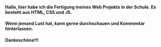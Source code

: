 #### Hallo, hier habe ich die Fertigung meines Web Projekts in der Schule. Es besteht aus HTML, CSS und JS.
#### Wenn jemand Lust hat, kann gerne durchschauen und Kommentar hinterlassen.

#### Dankeschöne!!!
